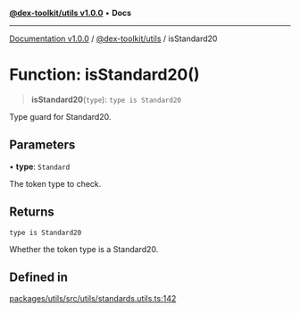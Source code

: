 [**@dex-toolkit/utils v1.0.0**](../README.md) • **Docs**

***

[Documentation v1.0.0](../../../packages.md) / [@dex-toolkit/utils](../README.md) / isStandard20

# Function: isStandard20()

> **isStandard20**(`type`): `type is Standard20`

Type guard for Standard20.

## Parameters

• **type**: `Standard`

The token type to check.

## Returns

`type is Standard20`

Whether the token type is a Standard20.

## Defined in

[packages/utils/src/utils/standards.utils.ts:142](https://github.com/niZmosis/dex-toolkit/blob/3d8b41b44787b30fbea5de3ab4737662ffb61bc8/packages/utils/src/utils/standards.utils.ts#L142)
